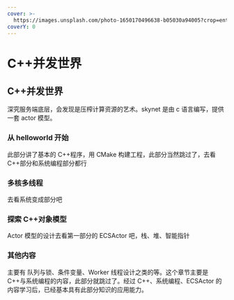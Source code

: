 ```yaml
---
cover: >-
  https://images.unsplash.com/photo-1650170496638-b05030a94005?crop=entropy&cs=srgb&fm=jpg&ixid=MnwxOTcwMjR8MHwxfHJhbmRvbXx8fHx8fHx8fDE2NTI1MzAzMzQ&ixlib=rb-1.2.1&q=85
coverY: 0
---
```


# C++并发世界

## C++并发世界

深究服务端底层，会发现是压榨计算资源的艺术。skynet 是由 c 语言编写，提供一套 actor 模型。

### 从 helloworld 开始

此部分讲了基本的 C++程序，用 CMake 构建工程，此部分当然跳过了，去看 C++部分和系统编程部分都行

### 多核多线程

去看系统变成部分吧

### 探索 C++对象模型

Actor 模型的设计去看第一部分的 ECSActor 吧，栈、堆、智能指针

### 其他内容

主要有 队列与锁、条件变量、Worker 线程设计之类的等。这个章节主要是 C++与系统编程的内容，此部分就跳过了。经过 C++、系统编程、ECSActor 的内容学习后，已经基本具有此部分知识的应用能力。
